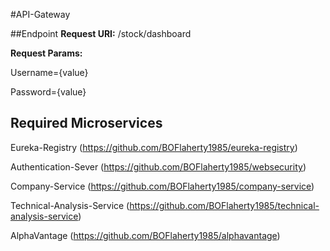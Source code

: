 #API-Gateway

##Endpoint
**Request URI:** /stock/dashboard

**Request Params:** 

Username={value} 

Password={value}


## Required Microservices

Eureka-Registry (https://github.com/BOFlaherty1985/eureka-registry)

Authentication-Sever (https://github.com/BOFlaherty1985/websecurity)

Company-Service (https://github.com/BOFlaherty1985/company-service)

Technical-Analysis-Service (https://github.com/BOFlaherty1985/technical-analysis-service)

AlphaVantage (https://github.com/BOFlaherty1985/alphavantage)